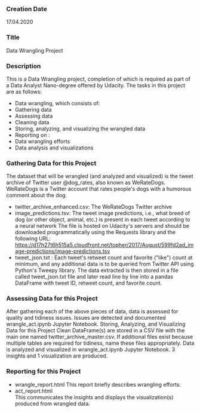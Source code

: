 ### Creation Date
17.04.2020

### Title
Data Wrangling Project

### Description
This is a Data Wrangling project, completion of which is required as part of a Data Analyst Nano-degree offered by Udacity.
The tasks in this project are as follows:

- Data wrangling, which consists of:
 - Gathering data
 - Assessing data
 - Cleaning data
- Storing, analyzing, and visualizing the wrangled data
- Reporting on :
 - Data wrangling efforts
 - Data analysis and visualizations

### Gathering Data for this Project
The dataset that will be wrangled (and analyzed and visualized) is the tweet archive of Twitter user @dog_rates, also known as WeRateDogs. WeRateDogs is a Twitter account that rates people's dogs with a humorous comment about the dog.

- twitter_archive_enhanced.csv:
  The WeRateDogs Twitter archive
- image_predictions.tsv:
  The tweet image predictions, i.e., what breed of dog (or other object, animal, etc.) is present in each tweet according to a neural network
The file is hosted on Udacity's servers and should be downloaded programmatically using the Requests library and the following URL: https://d17h27t6h515a5.cloudfront.net/topher/2017/August/599fd2ad_image-predictions/image-predictions.tsv
- tweet_json.txt :
  Each tweet's retweet count and favorite ("like") count at minimum, and any additional data is to be queried  from Twitter API using Python's Tweepy library. The data extracted is then stored in a file called tweet_json.txt file and later read line by line into a pandas DataFrame with tweet ID, retweet count, and favorite count.

### Assessing Data for this Project
After gathering each of the above pieces of data, data is assessed for quality and tidiness issues. Issues are detected and documented wrangle_act.ipynb Jupyter Notebook.
Storing, Analyzing, and Visualizing Data for this Project
Clean DataFrame(s) are stored in a CSV file with the main one named twitter_archive_master.csv. If additional files exist because multiple tables are required for tidiness, name these files appropriately.
Data is analyzed and visualized in wrangle_act.ipynb Jupyter Notebook. 3 insights and 1 visualization are produced.

### Reporting for this Project
- wrangle_report.html
  This report  briefly describes wrangling efforts.
- act_report.html  
  This communicates the insights and displays the visualization(s) produced from wrangled data.

